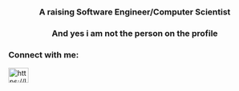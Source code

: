 <h3 align="center">A raising Software Engineer/Computer Scientist</h3>
<h3 align="center">And yes i am not the person on the profile</h3>



<h3 align="left">Connect with me:</h3>
<p align="left">
<a href="https://leetcode.com/amdeworkeye/" target="blank"><img align="center" src="https://raw.githubusercontent.com/rahuldkjain/github-profile-readme-generator/master/src/images/icons/Social/leet-code.svg" alt="https://leetcode.com/amdeworkeye/" height="30" width="40" /></a>
</p>

